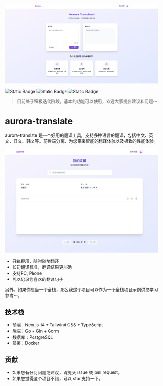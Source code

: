 <p align="center">
  <img src="./web/public/images/home_eg.png" alt="aurora-translate">
</p>

![Static Badge](https://img.shields.io/badge/front_end-nextjs-%23F01F7A)  ![Static Badge](https://img.shields.io/badge/backend-Go-blue) ![Static Badge](https://img.shields.io/badge/sql-postgres-%23F54436)

> 目前处于积极迭代阶段，基本的功能可以使用，欢迎大家提出建议和问题～

# aurora-translate

aurora-translate 是一个好用的翻译工具，支持多种语言的翻译，包括中文、英文、日文、韩文等。前后端分离，为您带来智能的翻译体验以及极致的性能体验。

![翻译功能界面](./web/public/images/collections_eg.png "翻译功能界面")

- 开箱即用，随时随地翻译
- 长句翻译标准，翻译结果更准确
- 支持PC, Phone
- 可以记录您喜欢的翻译句子

另外，如果你想当一个全栈，那么我这个项目可以作为一个全栈项目示例供您学习参考～。

## 技术栈

- 前端：Next.js 14 + Tailwind CSS + TypeScript
- 后端：Go + Gin + Gorm
- 数据库：PostgreSQL
- 部署：Docker

## 贡献

- 如果您有任何问题或建议，请提交 issue 或 pull request。
- 如果您觉得这个项目不错，可以 star 支持一下。
